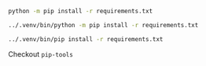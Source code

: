 ```bash
python -m pip install -r requirements.txt

../.venv/bin/python -m pip install -r requirements.txt

../.venv/bin/pip install -r requirements.txt
```

Checkout `pip-tools`
